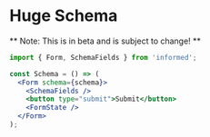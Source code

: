 # Huge Schema

** Note: This is in beta and is subject to change! **

<!-- STORY -->

```jsx
import { Form, SchemaFields } from 'informed';

const Schema = () => (
  <Form schema={schema}>
    <SchemaFields />
    <button type="submit">Submit</button>
    <FormState />
  </Form>
);
```
